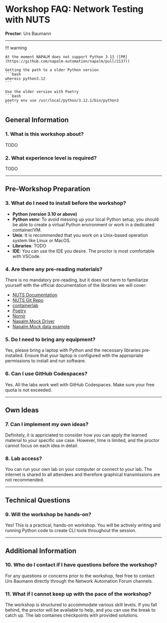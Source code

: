 # Workshop FAQ: Network Testing with NUTS
**Proctor**: Urs Baumann  

---

!!! warning

    At the moment NAPALM does not support Python 3.13 ([PR](https://github.com/napalm-automation/napalm/pull/2137))

    Getting the path to a older Python version
    ```bash
    whereis python3.12
    ```

    Use the older version with Poetry
    ```bash
    poetry env use /usr/local/python/3.12.1/bin/python3
    ```

## General Information

### 1. What is this workshop about?
TODO

### 2. What experience level is required?
TODO

---

## Pre-Workshop Preparation

### 3. What do I need to install before the workshop?

- **Python (version 3.10 or above)**
- **Python venv**: To avoid messing up your local Python setup, you should be able to create a virtual Python environment or work in a dedicated container/VM.
- **Unix**: It is recommended that you work on a Unix-based operation system like Linux or MacOS.
- **Libraries**: TODO
- **IDE**: You can use the IDE you desire. The proctor is most comfortable with VSCode.

### 4. Are there any pre-reading materials?
There is no mandatory pre-reading, but it does not harm to familiarize yourself with the official documentation of the libraries we will cover:

- [NUTS Documentation](https://nuts.readthedocs.io/en/latest/)
- [NUTS Git Repo](https://github.com/network-unit-testing-system/nuts)
- [containerlab](https://containerlab.dev/)
- [Poetry](https://python-poetry.org/docs/)
- [Nornir](https://nornir.readthedocs.io/)
- [Napalm Mock Driver](https://napalm.readthedocs.io/en/latest/tutorials/mock_driver.html)
- [Napalm Mock data example](https://github.com/NetAutLabs/topology_with_napalm/tree/main/mocked_napalm_data)


### 5. Do I need to bring any equipment?
Yes, please bring a laptop with Python and the necessary libraries pre-installed. Ensure that your laptop is configured with the appropriate permissions to install and run software.

### 6. Can I use GitHub Codespaces?
Yes. All the labs work well with GitHub Codespaces. Make sure your free quota is not exceeded. 

---

## Own Ideas

### 7. Can I implement my own ideas?
Definitely, it is appriciated to consider how you can apply the learned material to your specific use case. However, time is limited, and the proctor cannot focus on each idea in detail.

### 8. Lab access?
You can run your own lab on your computer or connect to your lab. The internet is shared to all attendees and therefore graphical transmissions are not recommended.

---

## Technical Questions

### 9. Will the workshop be hands-on?
Yes! This is a practical, hands-on workshop. You will be actively writing and running Python code to create CLI tools throughout the session.

---

## Additional Information

### 10. Who do I contact if I have questions before the workshop?
For any questions or concerns prior to the workshop, feel free to contact Urs Baumann directly through the Network Automation Forum channels.

### 11. What if I cannot keep up with the pace of the workshop?
The workshop is structured to accommodate various skill levels. If you fall behind, the proctor will be available to help, and you can use the break to catch up. The lab containes checkpoints with provided solutions.
